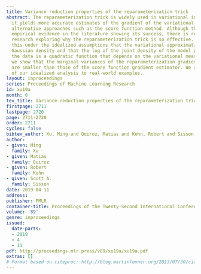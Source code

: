 ```yaml
---
title: Variance reduction properties of the reparameterization trick
abstract: The reparameterization trick is widely used in variational inference as
  it yields more accurate estimates of the gradient of the variational objective than
  alternative approaches such as the score function method. Although there is overwhelming
  empirical evidence in the literature showing its success, there is relatively little
  research exploring why the reparameterization trick is so effective. We explore
  this under the idealized assumptions that the variational approximation is a mean-field
  Gaussian density and that the log of the joint density of the model parameters and
  the data is a quadratic function that depends on the variational mean. From this,
  we show that the marginal variances of the reparameterization gradient estimator
  are smaller than those of the score function gradient estimator. We apply the result
  of our idealized analysis to real-world examples.
layout: inproceedings
series: Proceedings of Machine Learning Research
id: xu19a
month: 0
tex_title: Variance reduction properties of the reparameterization trick
firstpage: 2711
lastpage: 2720
page: 2711-2720
order: 2711
cycles: false
bibtex_author: Xu, Ming and Quiroz, Matias and Kohn, Robert and Sisson, Scott A.
author:
- given: Ming
  family: Xu
- given: Matias
  family: Quiroz
- given: Robert
  family: Kohn
- given: Scott A.
  family: Sisson
date: 2019-04-11
address: 
publisher: PMLR
container-title: Proceedings of the Twenty-Second International Conference on Artificial Intelligence and Statistics
volume: '89'
genre: inproceedings
issued:
  date-parts:
  - 2019
  - 4
  - 11
pdf: http://proceedings.mlr.press/v89/xu19a/xu19a.pdf
extras: []
# Format based on citeproc: http://blog.martinfenner.org/2013/07/30/citeproc-yaml-for-bibliographies/
---
```

